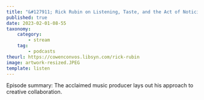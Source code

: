```yaml
---
title: "&#127911; Rick Rubin on Listening, Taste, and the Act of Noticing"
published: true
date: 2023-02-01-08-55
taxonomy:
    category:
        - stream
    tag:
        - podcasts
theurl: https://cowenconvos.libsyn.com/rick-rubin
image: artwork-resized.JPEG
template: listen
---
```


Episode summary: The acclaimed music producer lays out his approach to creative collaboration.
